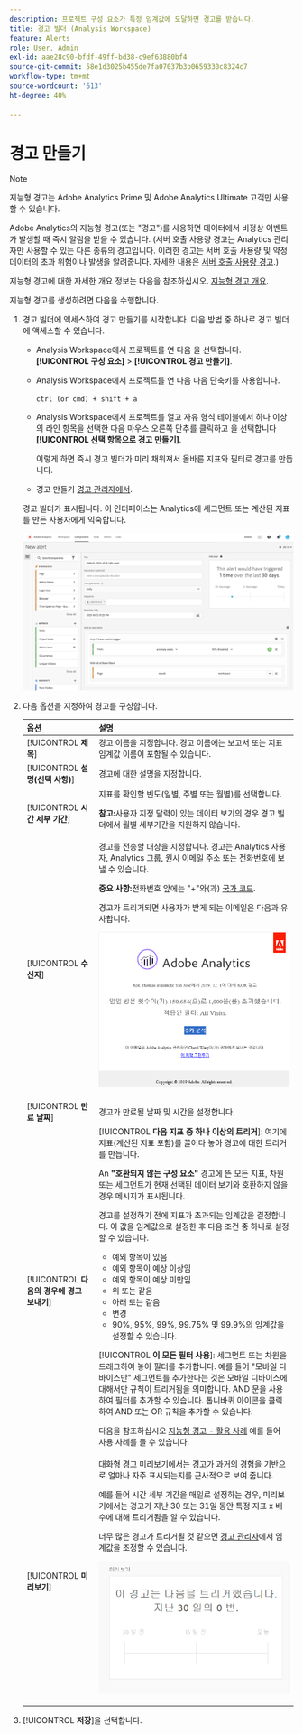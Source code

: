 ```yaml
---
description: 프로젝트 구성 요소가 특정 임계값에 도달하면 경고를 받습니다.
title: 경고 빌더 (Analysis Workspace)
feature: Alerts
role: User, Admin
exl-id: aae28c90-bfdf-49ff-bd38-c9ef63880bf4
source-git-commit: 58e1d3025b455de7fa07037b3b0659330c8324c7
workflow-type: tm+mt
source-wordcount: '613'
ht-degree: 40%

---
```


# 경고 만들기

>[!NOTE]
>
>지능형 경고는 Adobe Analytics Prime 및 Adobe Analytics Ultimate 고객만 사용할 수 있습니다.

Adobe Analytics의 지능형 경고(또는 &quot;경고&quot;)를 사용하면 데이터에서 비정상 이벤트가 발생할 때 즉시 알림을 받을 수 있습니다. (서버 호출 사용량 경고는 Analytics 관리자만 사용할 수 있는 다른 종류의 경고입니다. 이러한 경고는 서버 호출 사용량 및 약정 데이터의 초과 위험이나 발생을 알려줍니다. 자세한 내용은 [서버 호출 사용량 경고](/help/admin/admin/c-server-call-usage/scu-alerts.md).)

지능형 경고에 대한 자세한 개요 정보는 다음을 참조하십시오. [지능형 경고 개요](/help/analyze/analysis-workspace/c-intelligent-alerts/intellligent-alerts.md).

지능형 경고를 생성하려면 다음을 수행합니다.

1. 경고 빌더에 액세스하여 경고 만들기를 시작합니다. 다음 방법 중 하나로 경고 빌더에 액세스할 수 있습니다.

   * Analysis Workspace에서 프로젝트를 연 다음 을 선택합니다. **[!UICONTROL 구성 요소]** > **[!UICONTROL 경고 만들기]**.
   * Analysis Workspace에서 프로젝트를 연 다음 다음 단축키를 사용합니다.

     `ctrl (or cmd) + shift + a`
   * Analysis Workspace에서 프로젝트를 열고 자유 형식 테이블에서 하나 이상의 라인 항목을 선택한 다음 마우스 오른쪽 단추를 클릭하고 을 선택합니다 **[!UICONTROL 선택 항목으로 경고 만들기]**.

     이렇게 하면 즉시 경고 빌더가 미리 채워져서 올바른 지표와 필터로 경고를 만듭니다.
   * 경고 만들기 [경고 관리자에서](/help/analyze/analysis-workspace/c-intelligent-alerts/alert-manager.md#create-alerts).

   경고 빌더가 표시됩니다. 이 인터페이스는 Analytics에 세그먼트 또는 계산된 지표를 만든 사용자에게 익숙합니다.

   ![](assets/alert-builder.png)

1. 다음 옵션을 지정하여 경고를 구성합니다.

   | 옵션 | 설명 |
   |---------|----------|
   | [!UICONTROL **제목**] | 경고 이름을 지정합니다. 경고 이름에는 보고서 또는 지표 임계값 이름이 포함될 수 있습니다. |
   | [!UICONTROL **설명(선택 사항)**] | 경고에 대한 설명을 지정합니다. |
   | [!UICONTROL **시간 세부 기간**] | 지표를 확인할 빈도(일별, 주별 또는 월별)를 선택합니다.<p><b>참고:</b>사용자 지정 달력이 있는 데이터 보기의 경우 경고 빌더에서 월별 세부기간을 지원하지 않습니다.<!--true?--></p> |
   | [!UICONTROL **수신자**] | 경고를 전송할 대상을 지정합니다. 경고는 Analytics 사용자, Analytics 그룹, 원시 이메일 주소 또는 전화번호에 보낼 수 있습니다.<p><b>중요 사항:</b>전화번호 앞에는 &quot;+&quot;와(과) [국가 코드](https://countrycode.org/).</p><p>경고가 트리거되면 사용자가 받게 되는 이메일은 다음과 유사합니다.</p><p>![](assets/alerts-email.PNG)</p> |
   | [!UICONTROL **만료 날짜**] | 경고가 만료될 날짜 및 시간을 설정합니다. |
   | [!UICONTROL **다음의 경우에 경고 보내기**] | [!UICONTROL **다음 지표 중 하나 이상의 트리거**]: 여기에 지표(계산된 지표 포함)를 끌어다 놓아 경고에 대한 트리거를 만듭니다.<p>An **&quot;호환되지 않는 구성 요소&quot;** 경고에 뜬 모든 지표, 차원 또는 세그먼트가 현재 선택된 데이터 보기와 호환하지 않을 경우 메시지가 표시됩니다.</p><p>경고를 설정하기 전에 지표가 초과되는 임계값을 결정합니다. 이 값을 임계값으로 설정한 후 다음 조건 중 하나로 설정할 수 있습니다.</p><ul><li>예외 항목이 있음</li><li>예외 항목이 예상 이상임</li><li>예외 항목이 예상 미만임</li><li>위 또는 같음</li><li>아래 또는 같음</li><li>변경</li><li>90%, 95%, 99%, 99.75% 및 99.9%의 임계값을 설정할 수 있습니다.</li></ul><p>[!UICONTROL **이 모든 필터 사용**]: 세그먼트 또는 차원을 드래그하여 놓아 필터를 추가합니다. 예를 들어 &quot;모바일 디바이스만&quot; 세그먼트를 추가한다는 것은 모바일 디바이스에 대해서만 규칙이 트리거됨을 의미합니다. AND 문을 사용하여 필터를 추가할 수 있습니다. 톱니바퀴 아이콘을 클릭하여 AND 또는 OR 규칙을 추가할 수 있습니다.</p><p>다음을 참조하십시오 [지능형 경고 - 활용 사례](/help/analyze/analysis-workspace/c-intelligent-alerts/alerts-use-cases.md) 예를 들어 사용 사례를 들 수 있습니다.</p> |
   | [!UICONTROL **미리보기**] | 대화형 경고 미리보기에서는 경고가 과거의 경험을 기반으로 얼마나 자주 표시되는지를 근사적으로 보여 줍니다.<p>예를 들어 시간 세부 기간을 매일로 설정하는 경우, 미리보기에서는 경고가 지난 30 또는 31일 동안 특정 지표 x 배수에 대해 트리거됨을 알 수 있습니다.</p><p>너무 많은 경고가 트리거될 것 같으면 [경고 관리자](/help/analyze/analysis-workspace/c-intelligent-alerts/alert-manager.md)에서 임계값을 조정할 수 있습니다.</p><p>![](assets/alert_preview.png)</p> |

1. [!UICONTROL **저장**]&#x200B;을 선택합니다.
